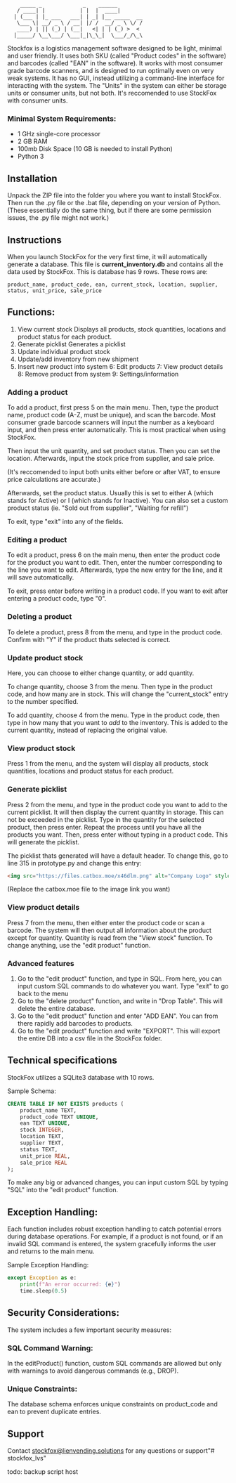 ```
    _____ _             _    ______        
   / ____| |           | |  |  ____|       
  | (___ | |_ ___   ___| | _| |__ _____  __
   \___ \| __/ _ \ / __| |/ /  __/ _ \ \/ /
   ____) | || (_) | (__|   <| | | (_) >  < 
  |_____/ \__\___/ \___|_|\_\_|  \___/_/\_\
```
Stockfox is a logistics management software designed to be light, minimal and user friendly. It uses both SKU (called "Product codes" in the software) and barcodes (called "EAN" in the software). It works with most consumer grade barcode scanners, and is designed to run optimally even on very weak systems. It has no GUI, instead utilizing a command-line interface for interacting with the system. The "Units" in the system can either be storage units or consumer units, but not both. It's reccomended to use StockFox with consumer units.

### Minimal System Requirements:
- 1 GHz single-core processor
- 2 GB RAM
- 100mb Disk Space (10 GB is needed to install Python)
- Python 3

## Installation

Unpack the ZIP file into the folder you where you want to install StockFox. Then run the .py file or the .bat file, depending on your version of Python. (These essentially do the same thing, but if there are some permission issues, the .py file might not work.)

## Instructions
When you launch StockFox for the very first time, it will automatically generate a database. This file is **current_inventory.db** and contains all the data used by StockFox. This is database has 9 rows.
These rows are:
```
product_name, product_code, ean, current_stock, location, supplier, status, unit_price, sale_price
```

## Functions:
1. View current stock
Displays all products, stock quantities, locations and product status for each product.
2. Generate picklist
Generates a picklist 
3. Update individual product stock
4. Update/add inventory from new shipment
5. Insert new product into system
6: Edit products
7: View product details
8: Remove product from system
9: Settings/information

### Adding a product
To add a product, first press 5 on the main menu.
Then, type the product name, product code (A-Z, must be unique), and scan the barcode. Most consumer grade barcode scanners will input the number as a keyboard input, and then press enter automatically. This is most practical when using StockFox.

Then input the unit quantity, and set product status. Then you can set the location. Afterwards, input the stock price from supplier, and sale price. 

(It's reccomended to input both units either before or after VAT, to ensure price calculations are accurate.)

Afterwards, set the product status. Usually this is set to either A (which stands for Active) or I (which stands for Inactive). You can also set a custom product status (ie. "Sold out from supplier", "Waiting for refill")

To exit, type "exit" into any of the fields.

### Editing a product
To edit a product, press 6 on the main menu, then enter the product code for the product you want to edit.
Then, enter the number corresponding to the line you want to edit.
Afterwards, type the new entry for the line, and it will save automatically.

To exit, press enter before writing in a product code. If you want to exit after entering a product code, type "0".

### Deleting a product
To delete a product, press 8 from the menu, and type in the product code. Confirm with "Y" if the product thats selected is correct.

### Update product stock
Here, you can choose to either change quantity, or add quantity.

To change quantity, choose 3 from the menu. Then type in the product code, and how many are in stock. This will change the "current_stock" entry to the number specified.

To add quantity, choose 4 from the menu. Type in the product code, then type in how many that you want to *add* to the inventory. This is added to the current quantity, instead of replacing the original value.

### View product stock
Press 1 from the menu, and the system will display all products, stock quantities, locations and product status for each product.

### Generate picklist
Press 2 from the menu, and type in the product code you want to add to the current picklist.
It will then display the current quantity in storage. This can not be exceeded in the picklist.
Type in the quantity for the selected product, then press enter. Repeat the process until you have all the products you want. Then, press enter without typing in a product code. This will generate the picklist.

The picklist thats generated will have a default header. To change this, go to line 315 in prototype.py and change this entry:
```HTML
<img src="https://files.catbox.moe/x46dlm.png" alt="Company Logo" style="width:1250;"> 
```
(Replace the catbox.moe file to the image link you want)

### View product details
Press 7 from the menu, then either enter the product code or scan a barcode. The system will then output all information about the product except for quantity. Quantity is read from the "View stock" function.
To change anything, use the "edit product" function.


### Advanced features
1. Go to the "edit product" function, and type in SQL. From here, you can input custom SQL commands to do whatever you want. Type "exit" to go back to the menu
2. Go to the "delete product" function, and write in "Drop Table". This will delete the entire database.
3. Go to the "edit product" function and enter "ADD EAN". You can from there rapidly add barcodes to products.
4. Go to the "edit product" function and write "EXPORT". This will export the entire DB into a csv file in the StockFox folder.

## Technical specifications
StockFox utilizes a SQLite3 database with 10 rows.

Sample Schema:
```sql
CREATE TABLE IF NOT EXISTS products (
    product_name TEXT,
    product_code TEXT UNIQUE,
    ean TEXT UNIQUE,
    stock INTEGER,
    location TEXT,
    supplier TEXT,
    status TEXT,
    unit_price REAL,
    sale_price REAL
);
```
To make any big or advanced changes, you can input custom SQL by typing "SQL" into the "edit product" function.

## Exception Handling:
Each function includes robust exception handling to catch potential errors during database operations. For example, if a product is not found, or if an invalid SQL command is entered, the system gracefully informs the user and returns to the main menu.

Sample Exception Handling:

```python
except Exception as e:
    print(f"An error occurred: {e}")
    time.sleep(0.5)
```
## Security Considerations:
The system includes a few important security measures:

### SQL Command Warning: 
In the editProduct() function, custom SQL commands are allowed but only with warnings to avoid dangerous commands (e.g., DROP).

### Unique Constraints:
The database schema enforces unique constraints on product_code and ean to prevent duplicate entries.

## Support
Contact stockfox@lienvending.solutions for any questions or support"# stockfox_lvs" 

todo:
backup script
host
